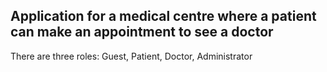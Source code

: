  ## Application for a medical centre where a patient can make an appointment to see a doctor

There are three roles: Guest, Patient, Doctor, Administrator
